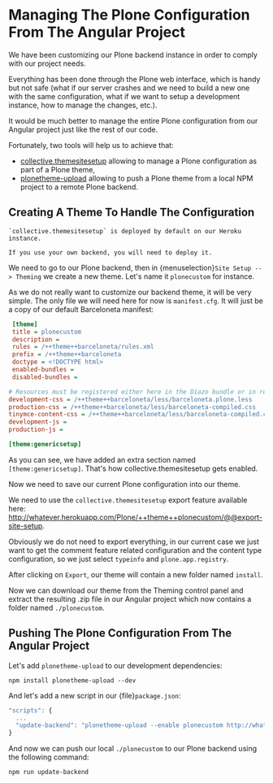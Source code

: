 # Managing The Plone Configuration From The Angular Project

We have been customizing our Plone backend instance in order to comply with our project needs.

Everything has been done through the Plone web interface, which is handy but not safe
(what if our server crashes and we need to build a new one with the same configuration,
what if we want to setup a development instance, how to manage the changes, etc.).

It would be much better to manage the entire Plone configuration from our Angular project
just like the rest of our code.

Fortunately, two tools will help us to achieve that:

- [collective.themesitesetup](https://github.com/collective/collective.themesitesetup/) allowing to manage a Plone configuration as part of a Plone theme,
- [plonetheme-upload](https://github.com/datakurre/plonetheme-upload) allowing to push a Plone theme from a local NPM project to a remote Plone backend.

## Creating A Theme To Handle The Configuration

```{note}
`collective.themesitesetup` is deployed by default on our Heroku instance.

If you use your own backend, you will need to deploy it.
```

We need to go to our Plone backend, then in {menuselection}`Site Setup --> Theming` we create a new theme.
Let's name it `plonecustom` for instance.

As we do not really want to customize our backend theme, it will be very simple.
The only file we will need here for now is `manifest.cfg`.
It will just be a copy of our default Barceloneta manifest:

```ini
 [theme]
 title = plonecustom
 description =
 rules = /++theme++barceloneta/rules.xml
 prefix = /++theme++barceloneta
 doctype = <!DOCTYPE html>
 enabled-bundles =
 disabled-bundles =

# Resources must be registered either here in the Diazo bundle or in registry.xml
development-css = /++theme++barceloneta/less/barceloneta.plone.less
production-css = /++theme++barceloneta/less/barceloneta-compiled.css
tinymce-content-css = /++theme++barceloneta/less/barceloneta-compiled.css
development-js =
production-js =

[theme:genericsetup]
```

As you can see, we have added an extra section named `[theme:genericsetup]`.
That's how collective.themesitesetup gets enabled.

Now we need to save our current Plone configuration into our theme.

We need to use the `collective.themesitesetup` export feature available here:
<http://whatever.herokuapp.com/Plone/++theme++plonecustom/@@export-site-setup>.

Obviously we do not need to export everything, in our current case we just want to get the comment feature related configuration and the content type configuration, so we just select `typeinfo` and `plone.app.registry`.

After clicking on `Export`, our theme will contain a new folder named `install`.

Now we can download our theme from the Theming control panel and extract the resulting .zip file in our Angular project which now contains a folder named `./plonecustom`.

## Pushing The Plone Configuration From The Angular Project

Let's add `plonetheme-upload` to our development dependencies:

```shell
npm install plonetheme-upload --dev
```

And let's add a new script in our {file}`package.json`:

```js
"scripts": {
  ...
  "update-backend": "plonetheme-upload --enable plonecustom http://whatever.herokuapp.com/Plone"
}
```

And now we can push our local `./plonecustom` to our Plone backend using the following command:

```shell
npm run update-backend
```
